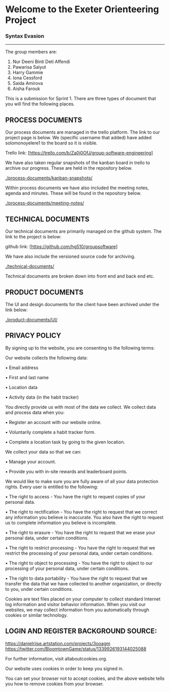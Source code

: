 # Welcome to the Exeter Orienteering Project

### Syntax Evasion
___

The group members are:

1. Nur Deeni Binti Deti Affendi
2. Pawarisa Saiyut
3. Harry Gammie
4. Iona Cessford
5. Saida Amirova
6. Aisha Farouk


This is a submission for Sprint 1. There are three types of document that you will find the following places.

## PROCESS DOCUMENTS
Our process documents are managed in the trello platform. The link to our project page is below. We (specific username that added) have added solomonoyelere1 to the board so it is visible.

Trello link: [https://trello.com/b/Za0j0OfJ/group-software-engineering]

We have also taken regular snapshots of the kanban board in trello to archive our progress. These are held in the repository below.

[./process-documents/kanban-snapshots/](./process-documents/kanban-snapshots/)

Within process documents we have also included the meeting notes, agenda and minutes. These will be found in the repository below.

[./process-documents/meeting-notes/](./process-documents/meeting-notes/)


## TECHNICAL DOCUMENTS
Our technical documents are primarily managed on the github system. The link to the project is below:

github link: [https://github.com/hg510/groupsoftware]

We have also include the versioned source code for archiving.

[./technical-documents/](./technical-documents/)

Technical documents are broken down into front end and back end etc.  


## PRODUCT DOCUMENTS
The UI and design documents for the client have been archived under the link below:

[./product-documents/UI/](./product-documents/UI/)


## PRIVACY POLICY
By signing up to the website, you are consenting to the following terms:


Our website collects the following data:

•	Email address

•	First and last name

•	Location data

•	Activity data (in the habit tracker)


You directly provide us with most of the data we collect. We collect data and process data when you:

•	Register an account with our website online.

•	Voluntarily complete a habit tracker form.

•	Complete a location task by going to the given location.


We collect your data so that we can:

•	Manage your account.

•	Provide you with in-site rewards and leaderboard points.


We would like to make sure you are fully aware of all your data protection rights. Every user is entitled to the following:

•	The right to access - You have the right to request copies of your personal data.

•	The right to rectification - You have the right to request that we correct any information you believe is inaccurate. You also have the right to request us to 
complete information you believe is incomplete.

•	The right to erasure - You have the right to request that we erase your personal data, under certain conditions.

•	The right to restrict processing - You have the right to request that we restrict the processing of your personal data, under certain conditions.

•	The right to object to processing - You have the right to object to our processing of your personal data, under certain conditions.

•	The right to data portability - You have the right to request that we transfer the data that we have collected to another organization, or directly to you, under certain conditions.


Cookies are text files placed on your computer to collect standard Internet log information and visitor behavior information. When you visit our websites, we may collect information from you automatically through cookies or similar technology.

## LOGIN AND REGISTER BACKGROUND SOURCE:
https://danielriise.artstation.com/projects/3ooagm
https://twitter.com/BloomtownGame/status/1339926193144025088


For further information, visit allaboutcookies.org.

Our website uses cookies in order to keep you signed in.

You can set your browser not to accept cookies, and the above website tells you how to remove cookies from your browser. 
